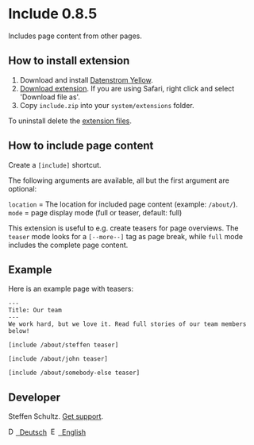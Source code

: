 Include 0.8.5
=============
Includes page content from other pages. 

## How to install extension

1. Download and install [Datenstrom Yellow](https://github.com/datenstrom/yellow/).
2. [Download extension](https://github.com/schulle4u/yellow-extensions-schulle4u/raw/master/zip/include.zip). If you are using Safari, right click and select 'Download file as'.
3. Copy `include.zip` into your `system/extensions` folder.

To uninstall delete the [extension files](extension.ini).

## How to include page content

Create a `[include]` shortcut. 

The following arguments are available, all but the first argument are optional:

`location` = The location for included page content (example: `/about/`).  
`mode` = page display mode (full or teaser, default: full)

This extension is useful to e.g. create teasers for page overviews. The `teaser` mode looks for a `[--more--]` tag as page break, while `full` mode includes the complete page content. 

## Example

Here is an example page with teasers: 

```
---
Title: Our team
---
We work hard, but we love it. Read full stories of our team members below! 

[include /about/steffen teaser]

[include /about/john teaser]

[include /about/somebody-else teaser]
```

## Developer

Steffen Schultz. [Get support](https://github.com/schulle4u/yellow-extensions-schulle4u/issues).

<p>
<a href="README-de.md"><img src="https://raw.githubusercontent.com/datenstrom/yellow-extensions/master/source/help/language-de.png" width="15" height="15" alt="Deutsch">&nbsp; Deutsch</a>&nbsp;
<a href="README.md"><img src="https://raw.githubusercontent.com/datenstrom/yellow-extensions/master/source/help/language-en.png" width="15" height="15" alt="English">&nbsp; English</a>&nbsp;
</p>
